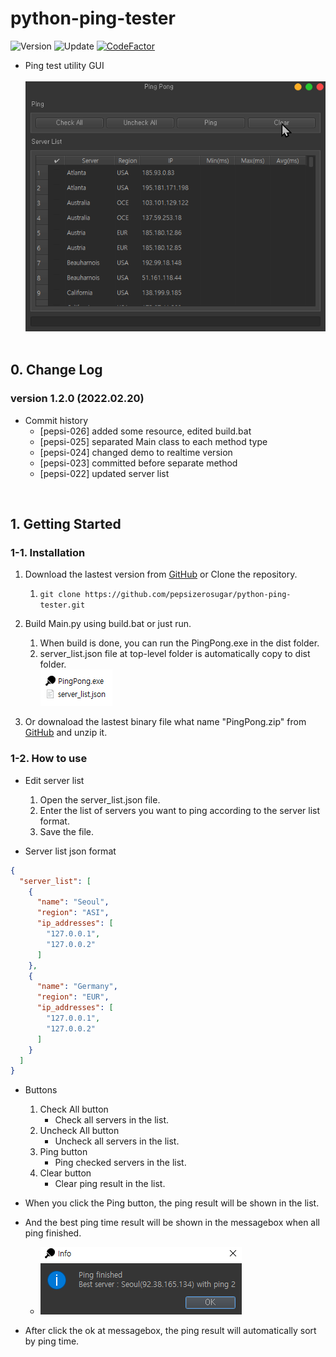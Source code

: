 # python-ping-tester

![Version](https://img.shields.io/badge/Version-1.2.0-green)
![Update](https://img.shields.io/badge/Update-2022.02.20-darkgrey)
[![CodeFactor](https://www.codefactor.io/repository/github/pepsizerosugar/python-ping-tester/badge)](https://www.codefactor.io/repository/github/pepsizerosugar/python-ping-tester)

* Ping test utility GUI
  <br><br>
  <img src="./resource/img/demo.gif" alt="">
  <br><br>

## 0. Change Log

### version 1.2.0 (2022.02.20)

* Commit history
    * [pepsi-026] added some resource, edited build.bat
    * [pepsi-025] separated Main class to each method type
    * [pepsi-024] changed demo to realtime version
    * [pepsi-023] committed before separate method
    * [pepsi-022] updated server list

<br>

## 1. Getting Started

### 1-1. Installation

1. Download the lastest version from [GitHub](https://github.com/pepsizerosugar/python-ping-tester/releases) or Clone the
   repository.
    1. ```git clone https://github.com/pepsizerosugar/python-ping-tester.git```

2. Build Main.py using build.bat or just run.
    1. When build is done, you can run the PingPong.exe in the dist folder.
    2. server_list.json file at top-level folder is automatically copy to dist folder.
       <br>
       <img src="./resource/img/program_when_build_finished.PNG" alt="">
3. Or downaload the lastest binary file what name "PingPong.zip" from [GitHub](https://github.com/pepsizerosugar/python-ping-tester/releases) and unzip it.

### 1-2. How to use

* Edit server list
    1. Open the server_list.json file.
    2. Enter the list of servers you want to ping according to the server list format.
    3. Save the file.

* Server list json format

```json
{
  "server_list": [
    {
      "name": "Seoul",
      "region": "ASI",
      "ip_addresses": [
        "127.0.0.1",
        "127.0.0.2"
      ]
    },
    {
      "name": "Germany",
      "region": "EUR",
      "ip_addresses": [
        "127.0.0.1",
        "127.0.0.2"
      ]
    }
  ]
}
```

* Buttons
    1. Check All button
        * Check all servers in the list.
    2. Uncheck All button
        * Uncheck all servers in the list.
    3. Ping button
        * Ping checked servers in the list.
    4. Clear button
        * Clear ping result in the list.

* When you click the Ping button, the ping result will be shown in the list.
* And the best ping time result will be shown in the messagebox when all ping finished.
    * <img src="./resource/img/messagebox_when_ping_finished.PNG" alt="">
* After click the ok at messagebox, the ping result will automatically sort by ping time.
